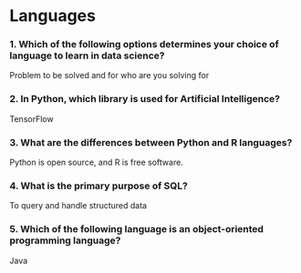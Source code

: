 # Languages

### 1. Which of the following options determines your choice of language to learn in data science? 

Problem to be solved and for who are you solving for

### 2. In Python, which library is used for Artificial Intelligence? 

TensorFlow

### 3. What are the differences between Python and R languages? 

Python is open source, and R is free software.

### 4. What is the primary purpose of SQL? 

To query and handle structured data

### 5. Which of the following language is an object-oriented programming language?

Java